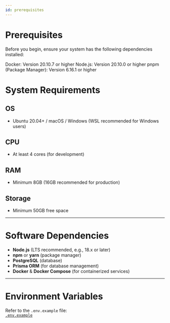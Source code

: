 ```yaml
---
id: prerequisites
---
```


# Prerequisites

Before you begin, ensure your system has the following dependencies installed:

Docker: Version 20.10.7 or higher
Node.js: Version 20.10.0 or higher
pnpm (Package Manager): Version 6.16.1 or higher

# System Requirements

## OS  
- Ubuntu 20.04+ / macOS / Windows (WSL recommended for Windows users)  

## CPU  
- At least 4 cores (for development)  

## RAM  
- Minimum 8GB (16GB recommended for production)  

## Storage  
- Minimum 50GB free space  

---

# Software Dependencies  

- **Node.js** (LTS recommended, e.g., 18.x or later)  
- **npm** or **yarn** (package manager)  
- **PostgreSQL** (database)  
- **Prisma ORM** (for database management)  
- **Docker** & **Docker Compose** (for containerized services)  

---

# Environment Variables  

Refer to the `.env.example` file:  
[`.env.example`](https://github.com/rahataid/rahat-platform/blob/main/.env.example)  

